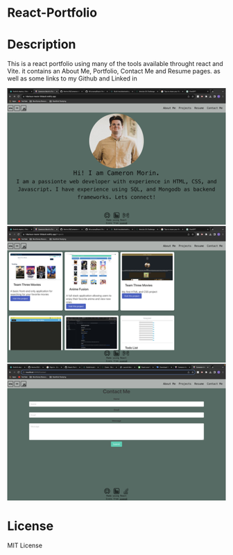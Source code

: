 # React-Portfolio

# Description
This is a react portfolio using many of the tools available throught react and Vite. it contains an About Me, Portfolio, Contact Me and Resume pages. as well as some links to my Github and Linked in

[![About Me](public/AboutMe.png)](https://github.com/Morinc35/Cameron-Morin-React-Portfolio)
[![Projects](public/Projects.png)](https://github.com/Morinc35/Cameron-Morin-React-Portfolio)
[![Contact Me](public/ContactMe.png)](https://github.com/Morinc35/Cameron-Morin-React-Portfolio)
# License 
MIT License